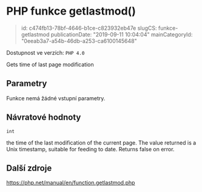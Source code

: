 PHP funkce getlastmod()
=======================

> id: c474fb13-78bf-4646-b1ce-c823932eb47e
> slugCS: funkce-getlastmod
> publicationDate: "2019-09-11 10:04:04"
> mainCategoryId: "0eeab3a7-a54b-46db-a253-ca6100145648"

Dostupnost ve verzích: `PHP 4.0`

Gets time of last page modification


Parametry
--------------

Funkce nemá žádné vstupní parametry.

Návratové hodnoty
----------------

`int`

the time of the last modification of the current
page. The value returned is a Unix timestamp, suitable for
feeding to date. Returns false on error.

Další zdroje
------------

https://php.net/manual/en/function.getlastmod.php
